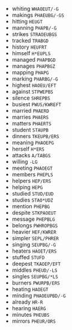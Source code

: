 * whiting `WHAOEUT/-G`
* makings `PHAEUBG/-GS`
* hitting `HEUGT`
* manning `PHAPB/-G`
* strikes `STRAOEUBGS`
* tracked `TRABGD`
* history `HEUFRT`
* himself `H*EUPLS`
* managed `PHAPBGD`
* manages `PHAPBGZ`
* mapping `PHAPG`
* marking `PHARBG/-G`
* highest `HAOEU/EFT`
* against `STPWEPBS`
* silence `SHREPBS`
* busiest `PWUS/KWREFT`
* married `PHAERD`
* marries `PHAERS`
* matters `PHAERTS`
* student `STAUPB`
* dinners `TKEUPB/ERS`
* meaning `PHAOEPG`
* herself `H*ERS`
* attacks `A/TABGS`
* willing `-LG`
* meeting `PHAOEGT`
* members `PHEPLS`
* helpers `HEP/ERS`
* helping `HEPG`
* studied `STUD/EUD`
* studies `STAO*UDZ`
* mention `PHEPBG`
* despite `STKPAOEUT`
* message `PHEPBLG`
* belongs `PWHROPBGS`
* heavier `HEF/KWRER`
* simpler `SEPL/PHRER`
* singing `SEUPBG/-G`
* heaters `HAOET/ERS`
* stuffed `STUFD`
* deepest `TKAOEP/EFT`
* middles `PHEUD/-LS`
* singles `SEUPBG/*LS`
* burners `PWURPB/ERS`
* heating `HAOEGT`
* minding `PHAOEUPBD/-G`
* already `HR-R`
* hearing `HAERG`
* minutes `PHEUBS`
* mirrors `PHEUR/ORS`
